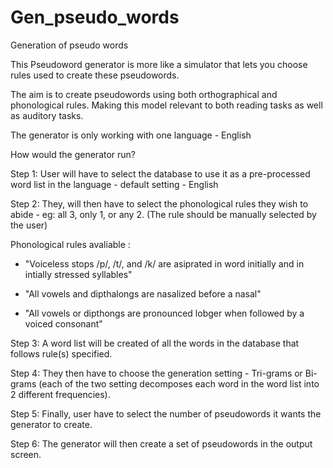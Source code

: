 # Gen_pseudo_words


Generation of pseudo words

This Pseudoword generator is more like a simulator that lets you choose rules used to create these pseudowords.

The aim is to create pseudowords using both orthographical and phonological rules. Making this model relevant to both reading tasks as well as auditory tasks. 

The generator is only working with one language - English


How would the generator run?

Step 1: User will have to select the database to use it as a pre-processed word list in the language - default setting - English

Step 2: They, will then have to select the phonological rules they wish to abide - eg: all 3, only 1, or any 2. (The rule should be manually selected by the user)


Phonological rules avaliable :

- "Voiceless stops /p/, /t/, and /k/ are asiprated in word initially and in intially stressed syllables"

- "All vowels and dipthalongs are nasalized before a nasal"

- "All vowels or dipthongs are pronounced lobger when followed by a voiced consonant"


Step 3: A word list will be created of all the words in the database that follows rule(s) specified. 

Step 4: They then have to choose the generation setting - Tri-grams or Bi-grams (each of the two setting decomposes each word in the word list into 2 different frequencies).

Step 5: Finally, user have to select the number of pseudowords it wants the generator to create.

Step 6: The generator will then create a set of pseudowords in the output screen.

